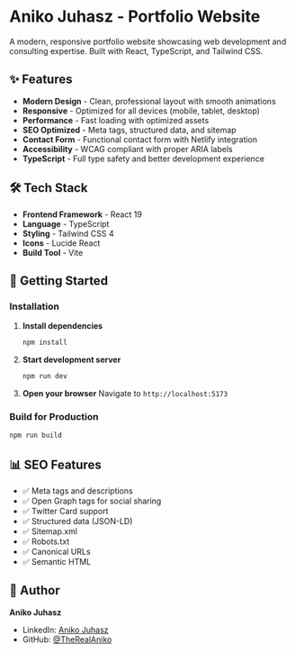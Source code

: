 # Aniko Juhasz - Portfolio Website

A modern, responsive portfolio website showcasing web development and consulting expertise. Built with React, TypeScript, and Tailwind CSS.

## ✨ Features

- **Modern Design** - Clean, professional layout with smooth animations
- **Responsive** - Optimized for all devices (mobile, tablet, desktop)
- **Performance** - Fast loading with optimized assets
- **SEO Optimized** - Meta tags, structured data, and sitemap
- **Contact Form** - Functional contact form with Netlify integration
- **Accessibility** - WCAG compliant with proper ARIA labels
- **TypeScript** - Full type safety and better development experience

## 🛠️ Tech Stack

- **Frontend Framework** - React 19
- **Language** - TypeScript
- **Styling** - Tailwind CSS 4
- **Icons** - Lucide React
- **Build Tool** - Vite

## 🚀 Getting Started

### Installation

1. **Install dependencies**
   ```bash
   npm install
   ```

2. **Start development server**
   ```bash
   npm run dev
   ```

3. **Open your browser**
   Navigate to `http://localhost:5173`

### Build for Production

```bash
npm run build
```

## 📊 SEO Features

- ✅ Meta tags and descriptions
- ✅ Open Graph tags for social sharing
- ✅ Twitter Card support
- ✅ Structured data (JSON-LD)
- ✅ Sitemap.xml
- ✅ Robots.txt
- ✅ Canonical URLs
- ✅ Semantic HTML

## 👤 Author

**Aniko Juhasz**
- LinkedIn: [Aniko Juhasz](https://www.linkedin.com/in/anikojuhasz/)
- GitHub: [@TheRealAniko](https://github.com/TheRealAniko)



